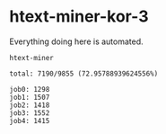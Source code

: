 # htext-miner-kor-3

Everything doing here is automated.

```
htext-miner

total: 7190/9855 (72.95788939624556%)

job0: 1298
job1: 1507
job2: 1418
job3: 1552
job4: 1415
```
